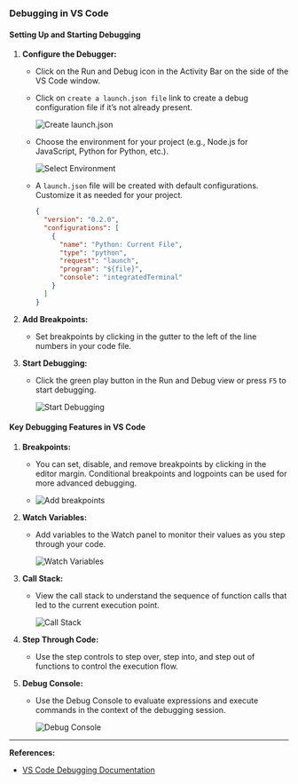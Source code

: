 ### Debugging in VS Code

#### Setting Up and Starting Debugging

1. **Configure the Debugger:**
   - Click on the Run and Debug icon in the Activity Bar on the side of the VS Code window.
   - Click on `create a launch.json file` link to create a debug configuration file if it’s not already present.

     ![Create launch.json](https://code.visualstudio.com/assets/docs/editor/debugging/launch-json-intellisense.png)

   - Choose the environment for your project (e.g., Node.js for JavaScript, Python for Python, etc.).

     ![Select Environment](https://code.visualstudio.com/assets/docs/editor/debugging/debugging_hero.png)

   - A `launch.json` file will be created with default configurations. Customize it as needed for your project.

     ```json
     {
       "version": "0.2.0",
       "configurations": [
         {
           "name": "Python: Current File",
           "type": "python",
           "request": "launch",
           "program": "${file}",
           "console": "integratedTerminal"
         }
       ]
     }
     ```

2. **Add Breakpoints:**
   - Set breakpoints by clicking in the gutter to the left of the line numbers in your code file.

3. **Start Debugging:**
   - Click the green play button in the Run and Debug view or press `F5` to start debugging.

     ![Start Debugging](https://code.visualstudio.com/assets/docs/editor/debugging/run.png)

#### Key Debugging Features in VS Code

1. **Breakpoints:**
   - You can set, disable, and remove breakpoints by clicking in the editor margin. Conditional breakpoints and logpoints can be used for more advanced debugging.
  
   - ![Add breakpoints](https://code.visualstudio.com/assets/docs/editor/debugging/debug-menu.png)

2. **Watch Variables:**
   - Add variables to the Watch panel to monitor their values as you step through your code.

     ![Watch Variables](https://code.visualstudio.com/assets/docs/editor/debugging/watch.png)

3. **Call Stack:**
   - View the call stack to understand the sequence of function calls that led to the current execution point.

     ![Call Stack](https://code.visualstudio.com/assets/docs/editor/debugging/debug-status.png)

4. **Step Through Code:**
   - Use the step controls to step over, step into, and step out of functions to control the execution flow.

5. **Debug Console:**
   - Use the Debug Console to evaluate expressions and execute commands in the context of the debugging session.

     ![Debug Console](https://code.visualstudio.com/assets/docs/editor/debugging/debugconsole.png)

---

**References:**
- [VS Code Debugging Documentation](https://code.visualstudio.com/docs/editor/debugging)